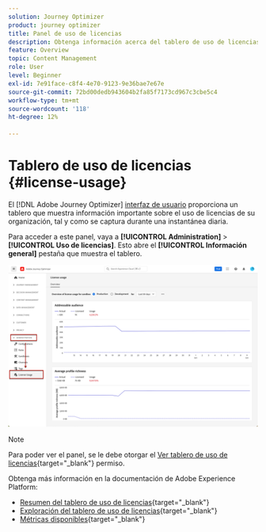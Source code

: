 ```yaml
---
solution: Journey Optimizer
product: journey optimizer
title: Panel de uso de licencias
description: Obtenga información acerca del tablero de uso de licencias de Journey Optimizer
feature: Overview
topic: Content Management
role: User
level: Beginner
exl-id: 7e91face-c8f4-4e70-9123-9e36bae7e67e
source-git-commit: 72bd00dedb943604b2fa85f7173cd967c3cbe5c4
workflow-type: tm+mt
source-wordcount: '118'
ht-degree: 12%

---
```


# Tablero de uso de licencias {#license-usage}

El [!DNL Adobe Journey Optimizer] [interfaz de usuario](../start/user-interface.md) proporciona un tablero que muestra información importante sobre el uso de licencias de su organización, tal y como se captura durante una instantánea diaria.

Para acceder a este panel, vaya a **[!UICONTROL Administration]** > **[!UICONTROL Uso de licencias]**. Esto abre el **[!UICONTROL Información general]** pestaña que muestra el tablero.

![](assets/license-usage-dashboard.png)

>[!NOTE]
>
>Para poder ver el panel, se le debe otorgar el [Ver tablero de uso de licencias](https://experienceleague.adobe.com/docs/experience-platform/dashboards/permissions.html#available-permissions){target="_blank"} permiso.

Obtenga más información en la documentación de Adobe Experience Platform:

* [Resumen del tablero de uso de licencias](https://experienceleague.adobe.com/docs/experience-platform/dashboards/guides/license-usage.html?lang=es){target="_blank"}
* [Exploración del tablero de uso de licencias](https://experienceleague.adobe.com/docs/experience-platform/dashboards/guides/license-usage.html#exploring-the-license-usage-dashboard){target="_blank"}
* [Métricas disponibles](https://experienceleague.adobe.com/docs/experience-platform/dashboards/guides/license-usage.html?lang=es#available-metrics){target="_blank"}
